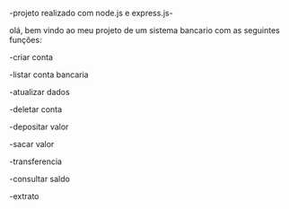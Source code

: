 -projeto realizado com node.js e express.js-

olá, bem vindo ao meu projeto de um sistema bancario com as seguintes funções:

-criar conta

-listar conta bancaria

-atualizar dados

-deletar conta

-depositar valor

-sacar valor

-transferencia 

-consultar saldo

-extrato

